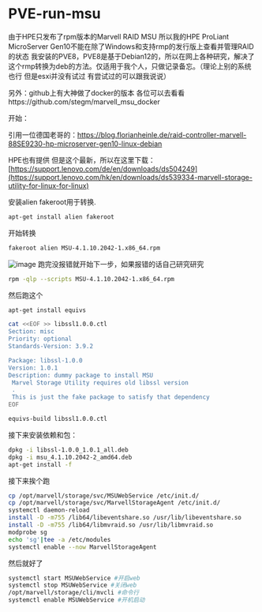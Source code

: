 # PVE-run-msu

由于HPE只发布了rpm版本的Marvell RAID MSU 
所以我的HPE ProLiant MicroServer Gen10不能在除了Windows和支持rmp的发行版上查看并管理RAID的状态
我安装的PVE8，PVE8是基于Debian12的，所以在网上各种研究，解决了这个rmp转换为deb的方法。仅适用于我个人，只做记录备忘。（理论上别的系统也行 但是esxi并没有试过 有尝试过的可以跟我说说）

另外：github上有大神做了docker的版本 各位可以去看看https://github.com/stegm/marvell_msu_docker

开始：

引用一位德国老哥的：https://blog.florianheinle.de/raid-controller-marvell-88SE9230-hp-microserver-gen10-linux-debian

HPE也有提供 但是这个最新，所以在这里下载：[https://support.lenovo.com/de/en/downloads/ds504249](https://support.lenovo.com/hk/en/downloads/ds539334-marvell-storage-utility-for-linux-for-linux)

安装alien fakeroot用于转换.
```bash
apt-get install alien fakeroot
```
开始转换
```bash
fakeroot alien MSU-4.1.10.2042-1.x86_64.rpm
```
![image](https://github.com/xsj684135/PVE-run-msu/assets/50570049/522affaa-b5dc-46b2-892d-9f63385c9910)
跑完没报错就开始下一步，如果报错的话自己研究研究
```bash
rpm -qlp --scripts MSU-4.1.10.2042-1.x86_64.rpm
```
然后跑这个
```bash
apt-get install equivs
```
```bash
cat <<EOF >> libssl1.0.0.ctl
Section: misc
Priority: optional
Standards-Version: 3.9.2

Package: libssl-1.0.0
Version: 1.0.1
Description: dummy package to install MSU
 Marvel Storage Utility requires old libssl version
 .
 This is just the fake package to satisfy that dependency
EOF
```
```bash
equivs-build libssl1.0.0.ctl
```

接下来安装依赖和包：
```bash
dpkg -i libssl-1.0.0_1.0.1_all.deb
dpkg -i msu_4.1.10.2042-2_amd64.deb
apt-get install -f
```
接下来挨个跑
```bash
cp /opt/marvell/storage/svc/MSUWebService /etc/init.d/
cp /opt/marvell/storage/svc/MarvellStorageAgent /etc/init.d/
systemctl daemon-reload
install -D -m755 /lib64/libeventshare.so /usr/lib/libeventshare.so
install -D -m755 /lib64/libmvraid.so /usr/lib/libmvraid.so
modprobe sg
echo 'sg'|tee -a /etc/modules
systemctl enable --now MarvellStorageAgent
```
然后就好了
```bash
systemctl start MSUWebService #开启web
systemctl stop MSUWebService #关闭web
/opt/marvell/storage/cli/mvcli #命令行
systemctl enable MSUWebService #开机启动 
```
